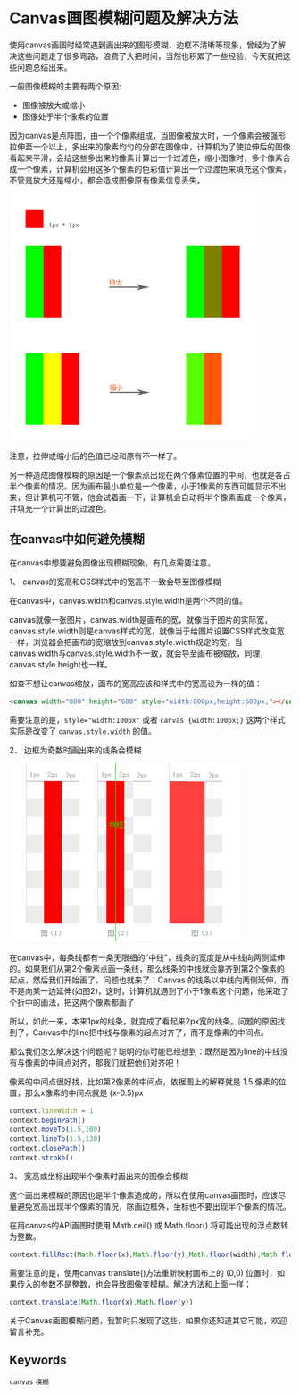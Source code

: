 # Canvas画图模糊问题及解决方法

使用canvas画图时经常遇到画出来的图形模糊、边框不清晰等现象，曾经为了解决这些问题走了很多弯路，浪费了大把时间，当然也积累了一些经验，今天就把这些问题总结出来。

一般图像模糊的主要有两个原因:

- 图像被放大或缩小
- 图像处于半个像素的位置

因为canvas是点阵图，由一个个像素组成，当图像被放大时，一个像素会被强形拉伸至一个以上，多出来的像素均匀的分部在图像中，计算机为了使拉伸后的图像看起来平滑，会给这些多出来的像素计算出一个过渡色，缩小图像时，多个像素合成一个像素，计算机会用这多个像素的色彩值计算出一个过渡色来填充这个像素，不管是放大还是缩小，都会造成图像原有像素信息丢失。

![resove-convas-blur-01](../../images/canvas/resolve-canvas-blur-01.png)

注意，拉伸或缩小后的色值已经和原有不一样了。

另一种造成图像模糊的原因是一个像素点出现在两个像素位置的中间，也就是各占半个像素的情况。因为画布最小单位是一个像素，小于1像素的东西可能显示不出来，但计算机可不管，他会试着画一下，计算机会自动将半个像素画成一个像素，并填充一个计算出的过渡色。

## 在canvas中如何避免模糊

在canvas中想要避免图像出现模糊现象，有几点需要注意。

1、 canvas的宽高和CSS样式中的宽高不一致会导至图像模糊

在canvas中，canvas.width和canvas.style.width是两个不同的值。

canvas就像一张图片，canvas.width是画布的宽，就像当于图片的实际宽，canvas.style.width则是canvas样式的宽，就像当于给图片设置CSS样式改变宽一样，浏览器会把画布的宽缩放到canvas.style.width规定的宽，当canvas.width与canvas.style.width不一致，就会导至画布被缩放，同理，canvas.style.height也一样。

如查不想让canvas缩放，画布的宽高应该和样式中的宽高设为一样的值：

```html
<canvas width="800" height="600" style="width:800px;height:600px;"></canvas>
```

需要注意的是，`style="width:100px"` 或者 `canvas {width:100px;}` 这两个样式实际是改变了 `canvas.style.width` 的值。

2、 边框为奇数时画出来的线条会模糊

![resove-convas-blur-02](../../images/canvas/resolve-canvas-blur-02.png)

在canvas中，每条线都有一条无限细的“中线”，线条的宽度是从中线向两侧延伸的。如果我们从第2个像素点画一条线，那么线条的中线就会靠齐到第2个像素的起点，然后我们开始画了，问题也就来了：Canvas 的线条以中线向两侧延伸，而不是向某一边延伸(如图2)，这时，计算机就遇到了小于1像素这个问题，他采取了个折中的画法，把这两个像素都画了

所以，如此一来，本来1px的线条，就变成了看起来2px宽的线条。问题的原因找到了，Canvas中的line把中线与像素的起点对齐了，而不是像素的中间点。

那么我们怎么解决这个问题呢？聪明的你可能已经想到：既然是因为line的中线没有与像素的中间点对齐，那我们就把他们对齐吧！

像素的中间点很好找，比如第2像素的中间点，依据图上的解释就是 1.5 像素的位置，那么x像素的中间点就是 (x-0.5)px

```js
context.lineWidth = 1
context.beginPath()
context.moveTo(1.5,100)
context.lineTo(1.5,130)
context.closePath()
context.stroke()
```

3、 宽高或坐标出现半个像素时画出来的图像会模糊

这个画出来模糊的原因也是半个像素造成的，所以在使用canvas画图时，应该尽量避免宽高出现半个像素的情况，除画边框外，坐标也不要出现半个像素的情况。

在用canvas的API画图时使用 Math.ceil() 或 Math.floor() 将可能出现的浮点数转为整数。

```js
context.fillRect(Math.floor(x),Math.floor(y),Math.floor(width),Math.floor(height))
```

需要注意的是，使用canvas translate()方法重新映射画布上的 (0,0) 位置时，如果传入的参数不是整数，也会导致图像变模糊。解决方法和上面一样：

```js
context.translate(Math.floor(x),Math.floor(y))
```

关于Canvas画图模糊问题，我暂时只发现了这些，如果你还知道其它可能，欢迎留言补充。

## Keywords

`canvas` `模糊`

<!-- author alvin -->
<!-- email alvinhtml@gmail.com -->
<!-- createAt 2016-05-18 20:00:00 -->
<!-- updateAt 2016-05-18 20:00:00 -->
